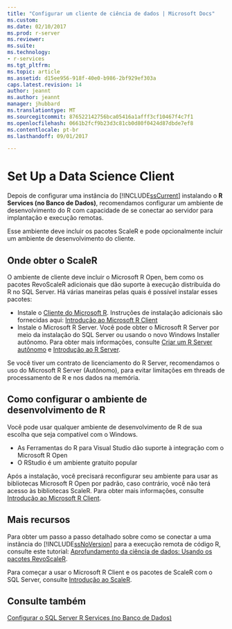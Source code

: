 ```yaml
---
title: "Configurar um cliente de ciência de dados | Microsoft Docs"
ms.custom: 
ms.date: 02/10/2017
ms.prod: r-server
ms.reviewer: 
ms.suite: 
ms.technology:
- r-services
ms.tgt_pltfrm: 
ms.topic: article
ms.assetid: d15ee956-918f-40e0-b986-2bf929ef303a
caps.latest.revision: 14
author: jeannt
ms.author: jeannt
manager: jhubbard
ms.translationtype: MT
ms.sourcegitcommit: 876522142756bca05416a1afff3cf10467f4c7f1
ms.openlocfilehash: 0661b2fcf9b23d3c81cb0d80f0424d87dbde7ef8
ms.contentlocale: pt-br
ms.lasthandoff: 09/01/2017

---
```

# <a name="set-up--a-data-science-client"></a>Set Up  a Data Science Client
  Depois de configurar uma instância do [!INCLUDE[ssCurrent](../../includes/sscurrent-md.md)] instalando o **R Services (no Banco de Dados)**, recomendamos configurar um ambiente de desenvolvimento do R com capacidade de se conectar ao servidor para implantação e execução remotas. 
  
  Esse ambiente deve incluir os pacotes ScaleR e pode opcionalmente incluir um ambiente de desenvolvimento do cliente.
  
 ## <a name="where-to-get-scaler"></a>Onde obter o ScaleR 
  
  O ambiente de cliente deve incluir o Microsoft R Open, bem como os pacotes RevoScaleR adicionais que dão suporte à execução distribuída do R no SQL Server.  Há várias maneiras pelas quais é possível instalar esses pacotes:
  
+ Instale o [Cliente do Microsoft R](http://aka.ms/rclient/download). Instruções de instalação adicionais são fornecidas aqui: [Introdução ao Microsoft R Client](https://msdn.microsoft.com/microsoft-r/r-client-get-started)
+ Instale o Microsoft R Server. Você pode obter o Microsoft R Server por meio da instalação do SQL Server ou usando o novo Windows Installer autônomo. Para obter mais informações, consulte [Criar um R Server autônomo](../../advanced-analytics/r-services/create-a-standalone-r-server.md) e [Introdução ao R Server](https://msdn.microsoft.com/microsoft-r/rserver).

Se você tiver um contrato de licenciamento do R Server, recomendamos o uso do Microsoft R Server (Autônomo), para evitar limitações em threads de processamento de R e nos dados na memória.


## <a name="how-to-set-up-the-r-development-environment"></a>Como configurar o ambiente de desenvolvimento de R

Você pode usar qualquer ambiente de desenvolvimento de R de sua escolha que seja compatível com o Windows. 

+ As Ferramentas do R para Visual Studio dão suporte à integração com o Microsoft R Open
+ O RStudio é um ambiente gratuito popular  

Após a instalação, você precisará reconfigurar seu ambiente para usar as bibliotecas Microsoft R Open por padrão, caso contrário, você não terá acesso às bibliotecas ScaleR. Para obter mais informações, consulte [Introdução ao Microsoft R Client](http://msdn.microsoft.com/microsoft-r/r-client-get-started).
 
## <a name="more-resources"></a>Mais recursos
  
 Para obter um passo a passo detalhado sobre como se conectar a uma instância do [!INCLUDE[ssNoVersion](../../includes/ssnoversion-md.md)] para a execução remota de código R, consulte este tutorial: [Aprofundamento da ciência de dados: Usando os pacotes RevoScaleR](../../advanced-analytics/r-services/data-science-deep-dive-using-the-revoscaler-packages.md).  
 

Para começar a usar o Microsoft R Client e os pacotes de ScaleR com o SQL Server, consulte [Introdução ao ScaleR](https://msdn.microsoft.com/microsoft-r/scaler-getting-started#).  
  
## <a name="see-also"></a>Consulte também  
 [Configurar o SQL Server R Services &#40;no Banco de Dados&#41;](../../advanced-analytics/r-services/set-up-sql-server-r-services-in-database.md)  
  
  

